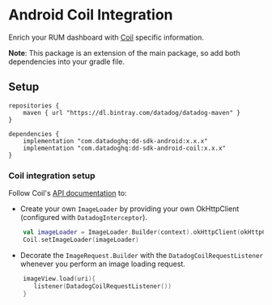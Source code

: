 # Android Coil Integration

Enrich your RUM dashboard with [Coil][1] specific information.

**Note**: This package is an extension of the main package, so add both dependencies into your gradle file.

## Setup

```configure
repositories {
    maven { url "https://dl.bintray.com/datadog/datadog-maven" }
}

dependencies {
    implementation "com.datadoghq:dd-sdk-android:x.x.x"
    implementation "com.datadoghq:dd-sdk-android-coil:x.x.x"
}
```

### Coil integration setup

Follow Coil's [API documentation][2] to:
 
 - Create your own `ImageLoader` by providing your own OkHttpClient (configured with `DatadogInterceptor`).

```kotlin
    val imageLoader = ImageLoader.Builder(context).okHttpClient(okHttpClient).build()
    Coil.setImageLoader(imageLoader)
```

- Decorate the `ImageRequest.Builder` with the `DatadogCoilRequestListener` whenever you perform an image loading request.
 
 ```kotlin
     imageView.load(uri){
        listener(DatadogCoilRequestListener())
     }
 ```

[1]: https://github.com/coil-kt/coil
[2]: https://coil-kt.github.io/coil/getting_started/

